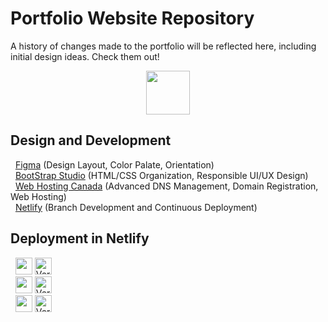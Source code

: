 # Portfolio Website Repository 
A history of changes made to the portfolio will be reflected here, including initial design ideas. 
Check them out!<br>

<p align="center">
    <a href="https://www.arfazhxss.ca/">
        <img src="https://img.shields.io/badge/_www.arfazhxss.ca-LINK?logo=codecademy&style=flat&color=0D1117&logoColor=white&link=https%3A%2F%2Fwww.arfazhxss.ca" height="70">
    </a>
</p> 

## Design and Development
&nbsp; [Figma](https://www.figma.com/) (Design Layout, Color Palate, Orientation) <br>
&nbsp; [BootStrap Studio](https://bootstrapstudio.io/) (HTML/CSS Organization, Responsible UI/UX Design)<br>
&nbsp; [Web Hosting Canada](https://whc.ca/en) (Advanced DNS Management, Domain Registration, Web Hosting)<br>
&nbsp; [Netlify](https://www.netlify.com/) (Branch Development and Continuous Deployment)<br>

## Deployment in Netlify 

&nbsp; <a href="https://arfazhxss-v1.netlify.app"> <img src="https://img.shields.io/badge/_Version_1_Build-LINK?logo=codecademy&style=flat&color=white&logoColor=black" height="27"></a>
<a href="https://app.netlify.com/sites/arfazhxss-v1/deploys"><img src="https://api.netlify.com/api/v1/badges/51e54bfe-b25e-4d10-b1b2-7ea7bd590b25/deploy-status" alt="Version 1 Build" height="27"></a><br>
&nbsp; <a href="https://arfazhxss-v2.netlify.app"> <img src="https://img.shields.io/badge/_Version_2_Build-LINK?&color=white&logoColor=black" height="27"></a>
<a href="https://app.netlify.com/sites/arfazhxss-v2/deploys"><img src="https://api.netlify.com/api/v1/badges/ae8662ab-e561-4527-9dbe-375fcbe08083/deploy-status" alt="Version 2 Build" height="27"></a><br> 
&nbsp; <a href="https://arfazhxss-v3.netlify.app"> <img src="https://img.shields.io/badge/_Version_3_Build-LINK?&color=white&logoColor=black" height="27"></a>
<a href="https://app.netlify.com/sites/arfazhxss-v3/deploys"><img src="https://api.netlify.com/api/v1/badges/cfe5fda1-9655-4d69-ba9e-0ef6c2907b96/deploy-status" alt="Version 3 Build" height="27"></a><br>

